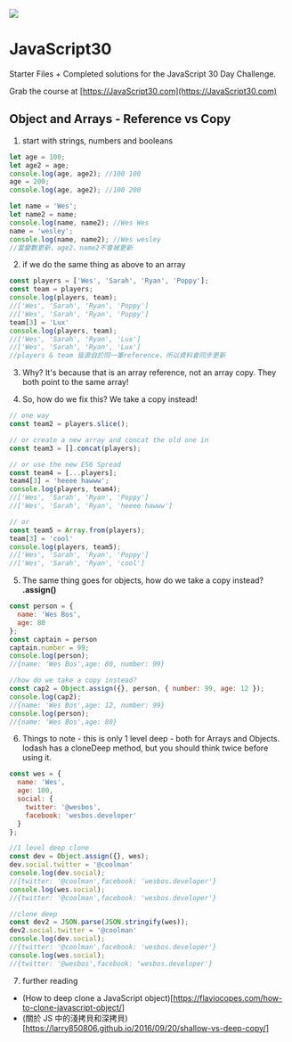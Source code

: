 ![](https://javascript30.com/images/JS3-social-share.png)

# JavaScript30

Starter Files + Completed solutions for the JavaScript 30 Day Challenge.

Grab the course at [https://JavaScript30.com](https://JavaScript30.com)

## Object and Arrays - Reference vs Copy

1. start with strings, numbers and booleans
  
  ```javascript
  let age = 100;
  let age2 = age;
  console.log(age, age2); //100 100
  age = 200;
  console.log(age, age2); //100 200

  let name = 'Wes';
  let name2 = name;
  console.log(name, name2); //Wes Wes
  name = 'wesley';
  console.log(name, name2); //Wes wesley
  //當變數更新，age2、name2不會被更新
  ```

2. if we do the same thing as above to an array
  
  ```javascript
  const players = ['Wes', 'Sarah', 'Ryan', 'Poppy'];
  const team = players;
  console.log(players, team);
  //['Wes', 'Sarah', 'Ryan', 'Poppy']
  //['Wes', 'Sarah', 'Ryan', 'Poppy']
  team[3] = 'Lux'
  console.log(players, team);
  //['Wes', 'Sarah', 'Ryan', 'Lux']
  //['Wes', 'Sarah', 'Ryan', 'Lux']
  //players & team 皆源自於同一筆reference，所以資料會同步更新
  ```

3. Why? It's because that is an array reference, not an array copy. They both point to the same array!

4. So, how do we fix this? We take a copy instead!

  ```javascript
  // one way
  const team2 = players.slice();

  // or create a new array and concat the old one in
  const team3 = [].concat(players);

  // or use the new ES6 Spread
  const team4 = [...players];
  team4[3] = 'heeee hawww';
  console.log(players, team4);
  //['Wes', 'Sarah', 'Ryan', 'Poppy']
  //['Wes', 'Sarah', 'Ryan', 'heeee hawww']

  // or
  const team5 = Array.from(players);
  team[3] = 'cool'
  console.log(players, team5);
  //['Wes', 'Sarah', 'Ryan', 'Poppy']
  //['Wes', 'Sarah', 'Ryan', 'cool']
  ```

5. The same thing goes for objects, how do we take a copy instead? **.assign()**

  ```javascript
  const person = {
    name: 'Wes Bos',
    age: 80
  };
  const captain = person
  captain.number = 99;
  console.log(person);
  //{name: 'Wes Bos',age: 80, number: 99}

  //how do we take a copy instead?
  const cap2 = Object.assign({}, person, { number: 99, age: 12 });
  console.log(cap2);
  //{name: 'Wes Bos',age: 12, number: 99}
  console.log(person);
  //{name: 'Wes Bos',age: 80}
  ```

6. Things to note - this is only 1 level deep - both for Arrays and Objects. lodash has a cloneDeep method, but you should think twice before using it.

  ```javascript
  const wes = {
    name: 'Wes',
    age: 100,
    social: {
      twitter: '@wesbos',
      facebook: 'wesbos.developer'
    }
  };

  //1 level deep clone
  const dev = Object.assign({}, wes);
  dev.social.twitter = '@coolman'
  console.log(dev.social);
  //{twitter: '@coolman',facebook: 'wesbos.developer'}
  console.log(wes.social);
  //{twitter: '@coolman',facebook: 'wesbos.developer'}

  //clone deep
  const dev2 = JSON.parse(JSON.stringify(wes));
  dev2.social.twitter = '@coolman'
  console.log(dev.social);
  //{twitter: '@coolman',facebook: 'wesbos.developer'}
  console.log(wes.social);
  //{twitter: '@wesbos',facebook: 'wesbos.developer'}
  ```

7. further reading
  - (How to deep clone a JavaScript object)[https://flaviocopes.com/how-to-clone-javascript-object/]
  - (關於 JS 中的淺拷貝和深拷貝)[https://larry850806.github.io/2016/09/20/shallow-vs-deep-copy/]